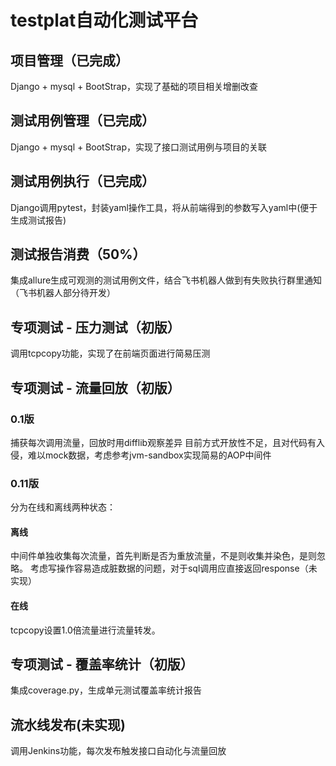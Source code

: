 # testplat自动化测试平台

## 项目管理（已完成）
Django + mysql + BootStrap，实现了基础的项目相关增删改查

## 测试用例管理（已完成）
Django + mysql + BootStrap，实现了接口测试用例与项目的关联

## 测试用例执行（已完成）
Django调用pytest，封装yaml操作工具，将从前端得到的参数写入yaml中(便于生成测试报告)

## 测试报告消费（50%）
集成allure生成可观测的测试用例文件，结合飞书机器人做到有失败执行群里通知（飞书机器人部分待开发）

## 专项测试 - 压力测试（初版）
调用tcpcopy功能，实现了在前端页面进行简易压测

## 专项测试 - 流量回放（初版）
### 0.1版
捕获每次调用流量，回放时用difflib观察差异
目前方式开放性不足，且对代码有入侵，难以mock数据，考虑参考jvm-sandbox实现简易的AOP中间件

### 0.11版
分为在线和离线两种状态：
#### 离线
中间件单独收集每次流量，首先判断是否为重放流量，不是则收集并染色，是则忽略。
考虑写操作容易造成脏数据的问题，对于sql调用应直接返回response（未实现）

#### 在线
tcpcopy设置1.0倍流量进行流量转发。

## 专项测试 - 覆盖率统计（初版）
集成coverage.py，生成单元测试覆盖率统计报告

## 流水线发布(未实现)
调用Jenkins功能，每次发布触发接口自动化与流量回放

